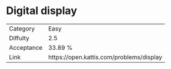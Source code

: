 # Digital display

<table>
    <tr>
        <td>Category</td>
        <td>Easy</td>
    </tr>
    <tr>
        <td>Diffulty</td>
        <td>2.5</td>
    </tr>
    <tr>
        <td>Acceptance</td>
        <td>33.89 %</td>
    </tr>
    <tr>
        <td>Link</td>
        <td>https://open.kattis.com/problems/display</td>
    </tr>
</table>